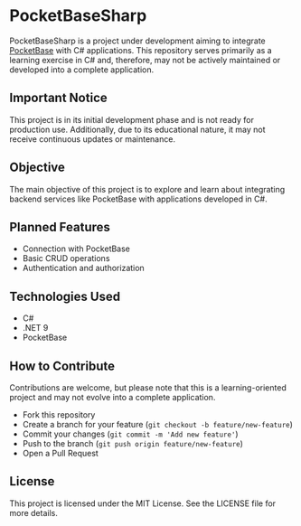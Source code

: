 # PocketBaseSharp
PocketBaseSharp is a project under development aiming to integrate [PocketBase](https://pocketbase.io) with C# applications. This repository serves primarily as a learning exercise in C# and, therefore, may not be actively maintained or developed into a complete application.

## Important Notice
This project is in its initial development phase and is not ready for production use. Additionally, due to its educational nature, it may not receive continuous updates or maintenance.

## Objective
The main objective of this project is to explore and learn about integrating backend services like PocketBase with applications developed in C#.

## Planned Features
- Connection with PocketBase
- Basic CRUD operations
- Authentication and authorization

## Technologies Used
- C#
- .NET 9
- PocketBase

## How to Contribute
Contributions are welcome, but please note that this is a learning-oriented project and may not evolve into a complete application.

- Fork this repository
- Create a branch for your feature (`git checkout -b feature/new-feature`)
- Commit your changes (`git commit -m 'Add new feature'`)
- Push to the branch (`git push origin feature/new-feature`)
- Open a Pull Request

## License
This project is licensed under the MIT License. See the LICENSE file for more details.

